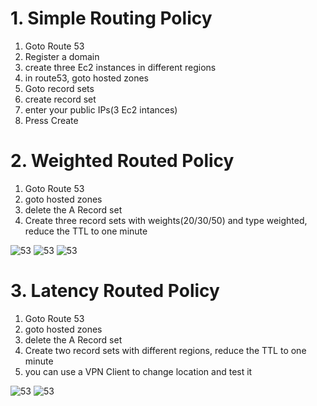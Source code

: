 # 1. Simple Routing Policy

  1. Goto Route 53
  2. Register a domain
  3. create three Ec2 instances in different regions
  4. in route53, goto hosted zones
  5. Goto record sets
  6. create record set
  7. enter your public IPs(3 Ec2 intances)
  8. Press Create
  
# 2. Weighted Routed Policy
  1. Goto Route 53
  2. goto hosted zones
  3. delete the A Record set
  4. Create three record sets with weights(20/30/50) and type weighted, reduce the TTL to one minute
  
  ![53](https://github.com/jawad1989/aws-solution-architect/blob/master/Route53/images/4%20-%20weighted.PNG)
  ![53](https://github.com/jawad1989/aws-solution-architect/blob/master/Route53/images/5%20-%20weighted.PNG)
  ![53](https://github.com/jawad1989/aws-solution-architect/blob/master/Route53/images/6%20-%20weighted.PNG)

# 3. Latency Routed Policy
  1. Goto Route 53
  2. goto hosted zones
  3. delete the A Record set
  4. Create two record sets with different regions, reduce the TTL to one minute
  5. you can use a VPN Client to change location and test it
  
![53](https://github.com/jawad1989/aws-solution-architect/blob/master/Route53/images/7%20-%20Latency.PNG)
![53](https://github.com/jawad1989/aws-solution-architect/blob/master/Route53/images/8%20-%20Latency.PNG)
